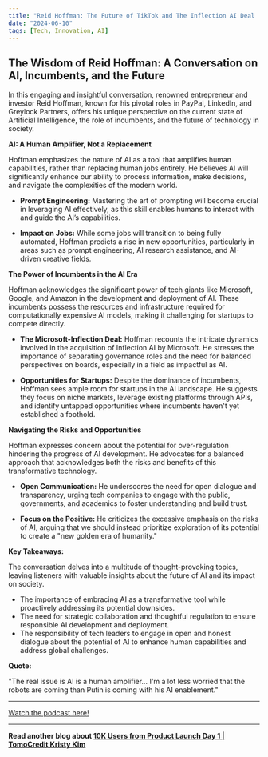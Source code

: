 ```yaml
---
title: "Reid Hoffman: The Future of TikTok and The Inflection AI Deal | E1163"
date: "2024-06-10"
tags: [Tech, Innovation, AI]
---
```


## The Wisdom of Reid Hoffman: A Conversation on AI, Incumbents, and the Future

In this engaging and insightful conversation, renowned entrepreneur and investor Reid Hoffman, known for his pivotal roles in PayPal, LinkedIn, and Greylock Partners, offers his unique perspective on the current state of Artificial Intelligence, the role of incumbents, and the future of technology in society.  

**AI: A Human Amplifier, Not a Replacement**

Hoffman emphasizes the nature of AI as a tool that amplifies human capabilities, rather than replacing human jobs entirely. He believes AI will significantly enhance our ability to process information, make decisions, and navigate the complexities of the modern world. 

* **Prompt Engineering:** Mastering the art of prompting will become crucial in leveraging AI effectively, as this skill enables humans to interact with and guide the AI’s capabilities. 

* **Impact on Jobs:** While some jobs will transition to being fully automated, Hoffman predicts a rise in new opportunities, particularly in areas such as prompt engineering, AI research assistance, and AI-driven creative fields.

**The Power of Incumbents in the AI Era**

Hoffman acknowledges the significant power of tech giants like Microsoft, Google, and Amazon in the development and deployment of AI. These incumbents possess the resources and infrastructure required for computationally expensive AI models, making it challenging for startups to compete directly.

* **The Microsoft-Inflection Deal:**  Hoffman recounts the intricate dynamics involved in the acquisition of Inflection AI by Microsoft. He stresses the importance of separating governance roles and the need for balanced perspectives on boards, especially in a field as impactful as AI.

* **Opportunities for Startups:** Despite the dominance of incumbents, Hoffman sees ample room for startups in the AI landscape. He suggests they focus on niche markets, leverage existing platforms through APIs, and identify untapped opportunities where incumbents haven't yet established a foothold.

**Navigating the Risks and Opportunities**

Hoffman expresses concern about the potential for over-regulation hindering the progress of AI development. He advocates for a balanced approach that acknowledges both the risks and benefits of this transformative technology.

* **Open Communication:** He underscores the need for open dialogue and transparency, urging tech companies to engage with the public, governments, and academics to foster understanding and build trust. 

* **Focus on the Positive:** He criticizes the excessive emphasis on the risks of AI, arguing that we should instead prioritize exploration of its potential to create a "new golden era of humanity."

**Key Takeaways:**

The conversation delves into a multitude of thought-provoking topics, leaving listeners with valuable insights about the future of AI and its impact on society. 

* The importance of embracing AI as a transformative tool while proactively addressing its potential downsides.
* The need for strategic collaboration and thoughtful regulation to ensure responsible AI development and deployment.
* The responsibility of tech leaders to engage in open and honest dialogue about the potential of AI to enhance human capabilities and address global challenges.

**Quote:**

"The real issue is AI is a human amplifier… I'm a lot less worried that the robots are coming than Putin is coming with his AI enablement."

---

<a href="https://youtube.com/watch?v=edYGzszdcUo" target="_blank">Watch the podcast here!</a>


---

**Read another blog about [10K Users from Product Launch Day 1 | TomoCredit Kristy Kim](./20240409-kristykim-eo)**